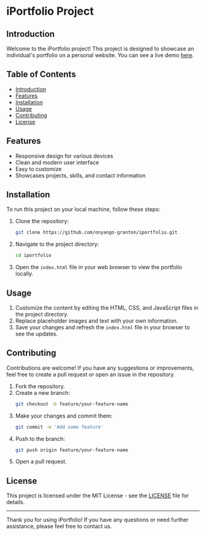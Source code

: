 # iPortfolio Project

## Introduction

Welcome to the iPortfolio project! This project is designed to showcase an individual's portfolio on a personal website. You can see a live demo [here](https://iportfoliogranton.000webhostapp.com/).

## Table of Contents

- [Introduction](#introduction)
- [Features](#features)
- [Installation](#installation)
- [Usage](#usage)
- [Contributing](#contributing)
- [License](#license)

## Features

- Responsive design for various devices
- Clean and modern user interface
- Easy to customize
- Showcases projects, skills, and contact information

## Installation

To run this project on your local machine, follow these steps:

1. Clone the repository:
    ```sh
    git clone https://github.com/onyango-granton/iportfolio.git
    ```
   
2. Navigate to the project directory:
    ```sh
    cd iportfolio
    ```

3. Open the `index.html` file in your web browser to view the portfolio locally.

## Usage

1. Customize the content by editing the HTML, CSS, and JavaScript files in the project directory.
2. Replace placeholder images and text with your own information.
3. Save your changes and refresh the `index.html` file in your browser to see the updates.

## Contributing

Contributions are welcome! If you have any suggestions or improvements, feel free to create a pull request or open an issue in the repository.

1. Fork the repository.
2. Create a new branch: 
    ```sh
    git checkout -b feature/your-feature-name
    ```
3. Make your changes and commit them:
    ```sh
    git commit -m 'Add some feature'
    ```
4. Push to the branch:
    ```sh
    git push origin feature/your-feature-name
    ```
5. Open a pull request.

## License

This project is licensed under the MIT License - see the [LICENSE](LICENSE) file for details.

---

Thank you for using iPortfolio! If you have any questions or need further assistance, please feel free to contact us.
